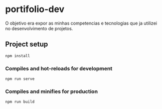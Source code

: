 # portifolio-dev

O objetivo era expor as minhas competencias e tecnologias que ja utilizei no desenvolvimento de projetos.

## Project setup
```
npm install
```

### Compiles and hot-reloads for development
```
npm run serve
```

### Compiles and minifies for production
```
npm run build
```
